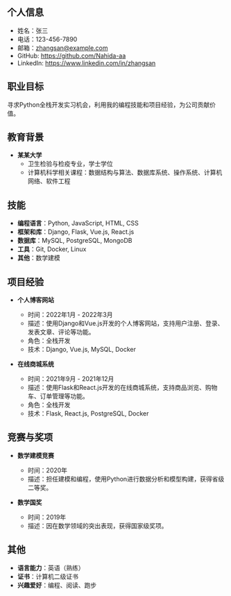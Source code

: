 ## 个人信息
- 姓名：张三
- 电话：123-456-7890
- 邮箱：zhangsan@example.com
- GitHub: https://github.com/Nahida-aa
- LinkedIn: https://www.linkedin.com/in/zhangsan

## 职业目标
寻求Python全栈开发实习机会，利用我的编程技能和项目经验，为公司贡献价值。

## 教育背景
- **某某大学**
  - 卫生检验与检疫专业，学士学位
  - 计算机科学相关课程：数据结构与算法、数据库系统、操作系统、计算机网络、软件工程

## 技能
- **编程语言**：Python, JavaScript, HTML, CSS
- **框架和库**：Django, Flask, Vue.js, React.js
- **数据库**：MySQL, PostgreSQL, MongoDB
- **工具**：Git, Docker, Linux
- **其他**：数学建模

## 项目经验
- **个人博客网站**
  - 时间：2022年1月 - 2022年3月
  - 描述：使用Django和Vue.js开发的个人博客网站，支持用户注册、登录、发表文章、评论等功能。
  - 角色：全栈开发
  - 技术：Django, Vue.js, MySQL, Docker

- **在线商城系统**
  - 时间：2021年9月 - 2021年12月
  - 描述：使用Flask和React.js开发的在线商城系统，支持商品浏览、购物车、订单管理等功能。
  - 角色：全栈开发
  - 技术：Flask, React.js, PostgreSQL, Docker

## 竞赛与奖项
- **数学建模竞赛**
  - 时间：2020年
  - 描述：担任建模和编程，使用Python进行数据分析和模型构建，获得省级二等奖。

- **数学国奖**
  - 时间：2019年
  - 描述：因在数学领域的突出表现，获得国家级奖项。

## 其他
- **语言能力**：英语（熟练）
- **证书**：计算机二级证书
- **兴趣爱好**：编程、阅读、跑步
